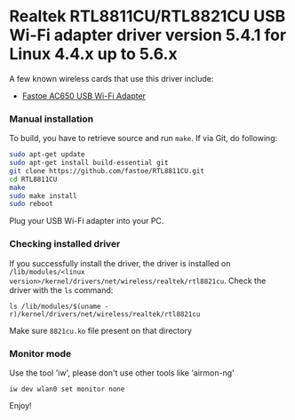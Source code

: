 # Realtek RTL8811CU/RTL8821CU USB Wi-Fi adapter driver version 5.4.1 for Linux 4.4.x up to 5.6.x

A few known wireless cards that use this driver include:
* [Fastoe AC650 USB Wi-Fi Adapter](https://amzn.to/2KR1Lxi)

### Manual installation

To build, you have to retrieve source and run `make`.
If via Git, do following:

```bash
sudo apt-get update
sudo apt-get install build-essential git
git clone https://github.com/fastoe/RTL8811CU.git
cd RTL8811CU
make
sudo make install
sudo reboot
```

Plug your USB Wi-Fi adapter into your PC.

### Checking installed driver
If you successfully install the driver, the driver is installed on `/lib/modules/<linux version>/kernel/drivers/net/wireless/realtek/rtl8821cu`. Check the driver with the `ls` command:
```
ls /lib/modules/$(uname -r)/kernel/drivers/net/wireless/realtek/rtl8821cu
```
Make sure `8821cu.ko` file present on that directory

### Monitor mode
Use the tool 'iw', please don't use other tools like 'airmon-ng'
```
iw dev wlan0 set monitor none
```

Enjoy!

